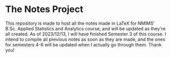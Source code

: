 # The Notes Project

This repository is made to host all the notes made in LaTeX for NMIMS' B.Sc. Applied Statistics and Analytics course, and will be updated as they're all created. As of 2023/12/13, I will have finished Semester 3 of this course. I intend to compile all previous notes as soon as they are made, and the ones for semesters 4-6 will be updated when I actually go through them.
Thank you!
